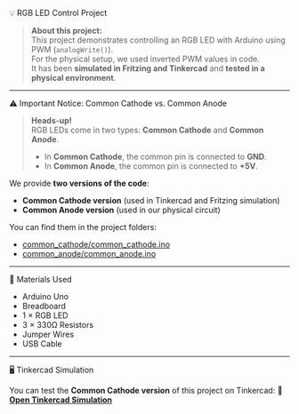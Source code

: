 💡 RGB LED Control Project

> **About this project:**  
> This project demonstrates controlling an RGB LED with Arduino using PWM (`analogWrite()`).  
> For the physical setup, we used inverted PWM values in code.  
> It has been **simulated in Fritzing and Tinkercad** and **tested in a physical environment**.

---

⚠️ Important Notice: Common Cathode vs. Common Anode

> **Heads-up!**  
> RGB LEDs come in two types: **Common Cathode** and **Common Anode**.  
> - In **Common Cathode**, the common pin is connected to **GND**.    
> - In **Common Anode**, the common pin is connected to **+5V**.  

We provide **two versions of the code**:  
- **Common Cathode version** (used in Tinkercad and Fritzing simulation)  
- **Common Anode version** (used in our physical circuit)

You can find them in the project folders:  
- [common_cathode/common_cathode.ino](common_cathode/common_cathode.ino)  
- [common_anode/common_anode.ino](common_anode/common_anode.ino)

---

🧰 Materials Used

- Arduino Uno 
- Breadboard  
- 1 × RGB LED  
- 3 × 330Ω Resistors  
- Jumper Wires  
- USB Cable  

---

🖥️ Tinkercad Simulation

You can test the **Common Cathode version** of this project on Tinkercad:
🔗 **[Open Tinkercad Simulation](https://www.tinkercad.com/things/0ym6CoR9QcE-rgbledapplication?sharecode=yvVKB2bGHl2R26mH6tULPo4ljgXO41HlbDep6CyAYaQ)**

